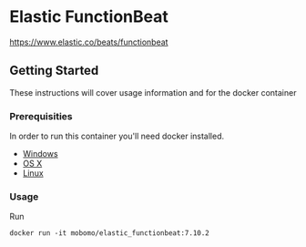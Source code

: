 # Elastic FunctionBeat

https://www.elastic.co/beats/functionbeat

## Getting Started

These instructions will cover usage information and for the docker container

### Prerequisities

In order to run this container you'll need docker installed.

- [Windows](https://docs.docker.com/windows/started)
- [OS X](https://docs.docker.com/mac/started/)
- [Linux](https://docs.docker.com/linux/started/)

### Usage

Run

```shell
docker run -it mobomo/elastic_functionbeat:7.10.2
```
